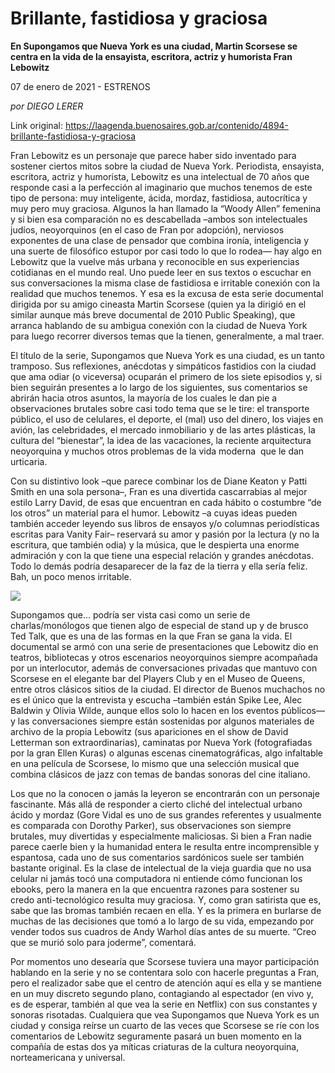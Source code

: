 # Brillante, fastidiosa y graciosa

**En Supongamos que Nueva York es una ciudad, Martin Scorsese se centra en la vida de la ensayista, escritora, actriz y humorista Fran Lebowitz**

07 de enero de 2021 - ESTRENOS

_por DIEGO LERER_

Link original: https://laagenda.buenosaires.gob.ar/contenido/4894-brillante-fastidiosa-y-graciosa



Fran Lebowitz es un personaje que parece haber sido inventado para sostener ciertos mitos sobre la ciudad de Nueva York. Periodista, ensayista, escritora, actriz y humorista, Lebowitz es una intelectual de 70 años que responde casi a la perfección al imaginario que muchos tenemos de este tipo de persona: muy inteligente, ácida, mordaz, fastidiosa, autocrítica y muy pero muy graciosa. Algunos la han llamado la “Woody Allen” femenina y si bien esa comparación no es descabellada –ambos son intelectuales judíos, neoyorquinos (en el caso de Fran por adopción), nerviosos exponentes de una clase de pensador que combina ironía, inteligencia y una suerte de filosófico estupor por casi todo lo que lo rodea— hay algo en Lebowitz que la vuelve más urbana y reconocible en sus experiencias cotidianas en el mundo real. Uno puede leer en sus textos o escuchar en sus conversaciones la misma clase de fastidiosa e irritable conexión con la realidad que muchos tenemos. Y esa es la excusa de esta serie documental dirigida por su amigo cineasta Martin Scorsese (quien ya la dirigió en el similar aunque más breve documental de 2010 Public Speaking), que arranca hablando de su ambigua conexión con la ciudad de Nueva York para luego recorrer diversos temas que la tienen, generalmente, a mal traer.




El título de la serie, Supongamos que Nueva York es una ciudad, es un tanto tramposo. Sus reflexiones, anécdotas y simpáticos fastidios con la ciudad que ama odiar (o viceversa) ocuparán el primero de los siete episodios y, si bien seguirán presentes a lo largo de los siguientes, sus comentarios se abrirán hacia otros asuntos, la mayoría de los cuales le dan pie a observaciones brutales sobre casi todo tema que se le tire: el transporte público, el uso de celulares, el deporte, el (mal) uso del dinero, los viajes en avión, las celebridades, el mercado inmobiliario y de las artes plásticas, la cultura del “bienestar”, la idea de las vacaciones, la reciente arquitectura neoyorquina y muchos otros problemas de la vida moderna  que le dan urticaria.




Con su distintivo look –que parece combinar los de Diane Keaton y Patti Smith en una sola persona–, Fran es una divertida cascarrabias al mejor estilo Larry David, de esas que encuentran en cada hábito o costumbre “de los otros” un material para el humor. Lebowitz –a cuyas ideas pueden también acceder leyendo sus libros de ensayos y/o columnas periodísticas escritas para Vanity Fair– reservará su amor y pasión por la lectura (y no la escritura, que también odia) y la música, que le despierta una enorme admiración y con la que tiene una especial relación y grandes anécdotas. Todo lo demás podría desaparecer de la faz de la tierra y ella sería feliz. Bah, un poco menos irritable.




[![](https://img.youtube.com/vi/MClMxqD-HNA/0.jpg)](https://www.youtube.com/watch?v=MClMxqD-HNA)




Supongamos que… podría ser vista casi como un serie de charlas/monólogos que tienen algo de especial de stand up y de brusco Ted Talk, que es una de las formas en la que Fran se gana la vida. El documental se armó con una serie de presentaciones que Lebowitz dio en teatros, bibliotecas y otros escenarios neoyorquinos siempre acompañada por un interlocutor, además de conversaciones privadas que mantuvo con Scorsese en el elegante bar del Players Club y en el Museo de Queens, entre otros clásicos sitios de la ciudad. El director de Buenos muchachos no es el único que la entrevista y escucha –también están Spike Lee, Alec Baldwin y Olivia Wilde, aunque ellos solo lo hacen en los eventos públicos—y las conversaciones siempre están sostenidas por algunos materiales de archivo de la propia Lebowitz (sus apariciones en el show de David Letterman son extraordinarias), caminatas por Nueva York (fotografiadas por la gran Ellen Kuras) o algunas escenas cinematográficas, algo infaltable en una película de Scorsese, lo mismo que una selección musical que combina clásicos de jazz con temas de bandas sonoras del cine italiano.




Los que no la conocen o jamás la leyeron se encontrarán con un personaje fascinante. Más allá de responder a cierto cliché del intelectual urbano ácido y mordaz (Gore Vidal es uno de sus grandes referentes y usualmente es comparada con Dorothy Parker), sus observaciones son siempre brutales, muy divertidas y especialmente maliciosas. Si bien a Fran nadie parece caerle bien y la humanidad entera le resulta entre incomprensible y espantosa, cada uno de sus comentarios sardónicos suele ser también bastante original. Es la clase de intelectual de la vieja guardia que no usa celular ni jamás tocó una computadora ni entiende cómo funcionan los ebooks, pero la manera en la que encuentra razones para sostener su credo anti-tecnológico resulta muy graciosa. Y, como gran satirista que es, sabe que las bromas también recaen en ella. Y es la primera en burlarse de muchas de las decisiones que tomó a lo largo de su vida, empezando por vender todos sus cuadros de Andy Warhol días antes de su muerte. “Creo que se murió solo para joderme”, comentará.




Por momentos uno desearía que Scorsese tuviera una mayor participación hablando en la serie y no se contentara solo con hacerle preguntas a Fran, pero el realizador sabe que el centro de atención aquí es ella y se mantiene en un muy discreto segundo plano, contagiando al espectador (en vivo y, es de esperar, también al que vea la serie en Netflix) con sus constantes y sonoras risotadas. Cualquiera que vea Supongamos que Nueva York es un ciudad y consiga reírse un cuarto de las veces que Scorsese se ríe con los comentarios de Lebowitz seguramente pasará un buen momento en la compañía de estas dos ya míticas criaturas de la cultura neoyorquina, norteamericana y universal.



